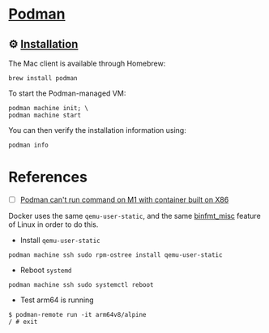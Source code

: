 # [Podman](https://podman.io/getting-started/installation)

## :gear: [Installation](https://podman.io/getting-started/installation)

The Mac client is available through Homebrew:

```
brew install podman
```

To start the Podman-managed VM:

```
podman machine init; \
podman machine start
```

You can then verify the installation information using:

```
podman info
```
# References

- [ ] [Podman can't run command on M1 with container built on X86](https://github.com/containers/podman/issues/12144)

Docker uses the same `qemu-user-static`, and the same [binfmt_misc](https://en.wikipedia.org/wiki/Binfmt_misc) feature of Linux in order to do this.

* Install `qemu-user-static`

```
podman machine ssh sudo rpm-ostree install qemu-user-static  
```

* Reboot `systemd`

```
podman machine ssh sudo systemctl reboot
```

* Test arm64 is running 

```
$ podman-remote run -it arm64v8/alpine
/ # exit
```
